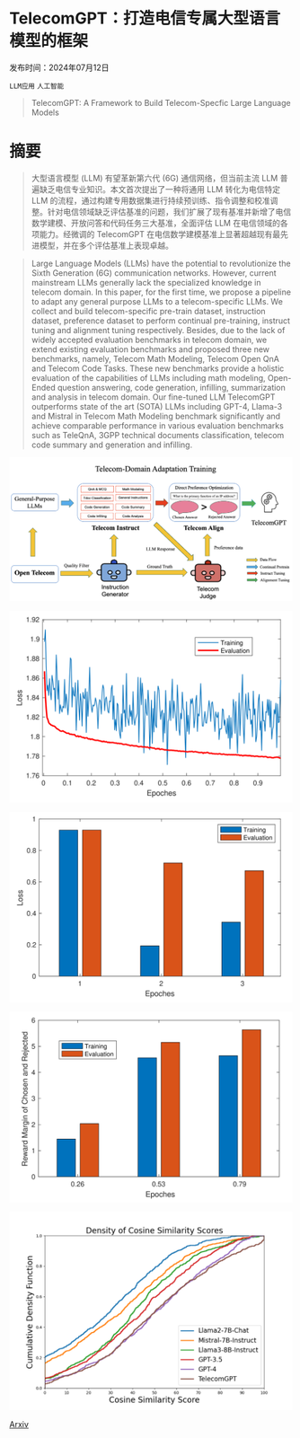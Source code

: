 # TelecomGPT：打造电信专属大型语言模型的框架

发布时间：2024年07月12日

`LLM应用` `人工智能`

> TelecomGPT: A Framework to Build Telecom-Specfic Large Language Models

# 摘要

> 大型语言模型 (LLM) 有望革新第六代 (6G) 通信网络，但当前主流 LLM 普遍缺乏电信专业知识。本文首次提出了一种将通用 LLM 转化为电信特定 LLM 的流程，通过构建专用数据集进行持续预训练、指令调整和校准调整。针对电信领域缺乏评估基准的问题，我们扩展了现有基准并新增了电信数学建模、开放问答和代码任务三大基准，全面评估 LLM 在电信领域的各项能力。经微调的 TelecomGPT 在电信数学建模基准上显著超越现有最先进模型，并在多个评估基准上表现卓越。

> Large Language Models (LLMs) have the potential to revolutionize the Sixth Generation (6G) communication networks. However, current mainstream LLMs generally lack the specialized knowledge in telecom domain. In this paper, for the first time, we propose a pipeline to adapt any general purpose LLMs to a telecom-specific LLMs. We collect and build telecom-specific pre-train dataset, instruction dataset, preference dataset to perform continual pre-training, instruct tuning and alignment tuning respectively. Besides, due to the lack of widely accepted evaluation benchmarks in telecom domain, we extend existing evaluation benchmarks and proposed three new benchmarks, namely, Telecom Math Modeling, Telecom Open QnA and Telecom Code Tasks. These new benchmarks provide a holistic evaluation of the capabilities of LLMs including math modeling, Open-Ended question answering, code generation, infilling, summarization and analysis in telecom domain. Our fine-tuned LLM TelecomGPT outperforms state of the art (SOTA) LLMs including GPT-4, Llama-3 and Mistral in Telecom Math Modeling benchmark significantly and achieve comparable performance in various evaluation benchmarks such as TeleQnA, 3GPP technical documents classification, telecom code summary and generation and infilling.

![TelecomGPT：打造电信专属大型语言模型的框架](../../../paper_images/2407.09424/x1.png)

![TelecomGPT：打造电信专属大型语言模型的框架](../../../paper_images/2407.09424/x2.png)

![TelecomGPT：打造电信专属大型语言模型的框架](../../../paper_images/2407.09424/x3.png)

![TelecomGPT：打造电信专属大型语言模型的框架](../../../paper_images/2407.09424/x4.png)

![TelecomGPT：打造电信专属大型语言模型的框架](../../../paper_images/2407.09424/x5.png)

[Arxiv](https://arxiv.org/abs/2407.09424)